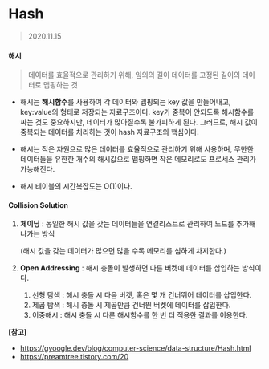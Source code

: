 # Hash

> 2020.11.15



#### 해시

> 데이터를 효율적으로 관리하기 위해, 임의의 길이 데이터를 고정된 길이의 데이터로 맵핑하는 것



- 해시는 **해시함수**를 사용하여 각 데이터와 맵핑되는 key 값을 만들어내고, key:value의 형태로 저장되는 자료구조이다. key가 중복이 안되도록 해시함수를 짜는 것도 중요하지만, 데이터가 많아질수록 불가피하게 된다. 그러므로, 해시 값이 중복되는 데이터를 처리하는 것이 hash 자료구조의 핵심이다.

- 해시는 적은 자원으로 많은 데이터를 효율적으로 관리하기 위해  사용하며, 무한한 데이터들을 유한한 개수의 해시값으로 맵핑하면 작은 메모리로도 프로세스 관리가 가능해진다.
- 해시 테이블의 시간복잡도는 O(1)이다.



#### Collision Solution

1. **체이닝** : 동일한 해시 값을 갖는 데이터들을 연결리스트로 관리하여 노드를 추가해나가는 방식

   (해시 값을 갖는 데이터가 많으면 많을 수록 메모리를 심하게 차지한다.)

2. **Open Addressing** : 해시 충돌이 발생하면 다른 버켓에 데이터를 삽입하는 방식이다.

   1. 선형 탐색 : 해시 충돌 시 다음 버켓, 혹은 몇 개 건너뛰어 데이터를 삽입한다.
   2. 제곱 탐색 : 해시 충돌 시 제곱만큼 건너뛴 버켓에 데이터를 삽입한다.
   3. 이중해시 : 해시 충돌 시 다른 해시함수를 한 번 더 적용한 결과를 이용한다.



**[참고]**

- https://gyoogle.dev/blog/computer-science/data-structure/Hash.html
- https://preamtree.tistory.com/20